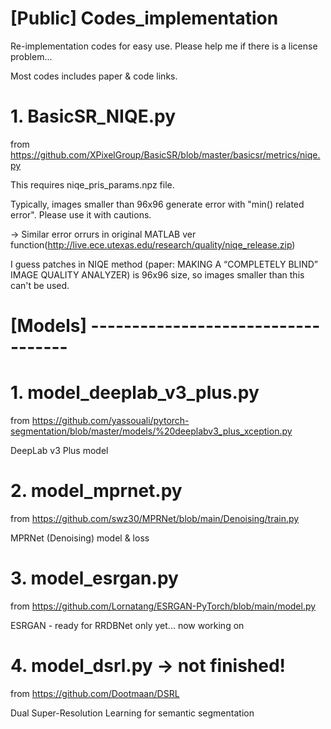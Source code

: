 # [Public] Codes_implementation
Re-implementation codes for easy use. Please help me if there is a license problem...

Most codes includes paper & code links.


# 1. BasicSR_NIQE.py
from https://github.com/XPixelGroup/BasicSR/blob/master/basicsr/metrics/niqe.py

This requires niqe_pris_params.npz file.

Typically, images smaller than 96x96 generate error with "min() related error". Please use it with cautions.

-> Similar error orrurs in original MATLAB ver function(http://live.ece.utexas.edu/research/quality/niqe_release.zip)

   I guess patches in NIQE method (paper: MAKING A “COMPLETELY BLIND” IMAGE QUALITY ANALYZER) is 96x96 size, so images smaller than this can't be used.

# [Models] -----------------------------------

# 1. model_deeplab_v3_plus.py
from https://github.com/yassouali/pytorch-segmentation/blob/master/models/%20deeplabv3_plus_xception.py

DeepLab v3 Plus model

# 2. model_mprnet.py
from https://github.com/swz30/MPRNet/blob/main/Denoising/train.py

MPRNet (Denoising) model & loss

# 3. model_esrgan.py
from https://github.com/Lornatang/ESRGAN-PyTorch/blob/main/model.py

ESRGAN - ready for RRDBNet only yet... now working on

# 4. model_dsrl.py -> not finished!
from https://github.com/Dootmaan/DSRL

Dual Super-Resolution Learning for semantic segmentation
